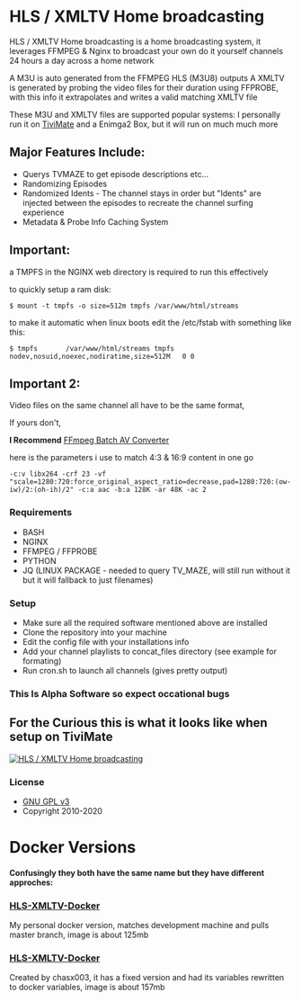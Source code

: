 # HLS / XMLTV Home broadcasting

HLS / XMLTV Home broadcasting is a home broadcasting system, it leverages FFMPEG & Nginx to broadcast your own do it yourself channels 24 hours a day across a home network

A M3U is auto generated from the FFMPEG HLS (M3U8) outputs
A XMLTV is generated by probing the video files for their duration using FFPROBE, with this info it extrapolates and writes a valid matching XMLTV file

These M3U and XMLTV files are supported popular systems: 
I personally run it on [TiviMate](https://play.google.com/store/apps/details?id=ar.tvplayer.tv&hl=en_GB) and a Enimga2 Box, but it will run on much much more

## Major Features Include:

* Querys TVMAZE to get episode descriptions etc...
* Randomizing Episodes
* Randomized Idents - The channel stays in order but "Idents" are injected between the episodes to recreate the channel surfing experience 
* Metadata & Probe Info Caching System

## Important:

a TMPFS in the NGINX web directory is required to run this effectively

to quickly setup a ram disk:

    $ mount -t tmpfs -o size=512m tmpfs /var/www/html/streams

to make it automatic when linux boots edit the /etc/fstab with something like this:

    $ tmpfs       /var/www/html/streams tmpfs   nodev,nosuid,noexec,nodiratime,size=512M   0 0

## Important 2:

Video files on the same channel all have to be the same format,

If yours don't,

**I Recommend**
[FFmpeg Batch AV Converter](https://sourceforge.net/projects/ffmpeg-batch/)

here is the parameters i use to match 4:3 & 16:9 content in one go

    -c:v libx264 -crf 23 -vf "scale=1280:720:force_original_aspect_ratio=decrease,pad=1280:720:(ow-iw)/2:(oh-ih)/2" -c:a aac -b:a 128K -ar 48K -ac 2


### Requirements

* BASH
* NGINX
* FFMPEG / FFPROBE
* PYTHON
* JQ (LINUX PACKAGE - needed to query TV_MAZE, will still run without it but it will fallback to just filenames)

### Setup

* Make sure all the required software mentioned above are installed
* Clone the repository into your machine
* Edit the config file with your installations info
* Add your channel playlists to concat_files directory (see example for formating)
* Run cron.sh to launch all channels (gives pretty output)

### This Is Alpha Software so expect occational bugs

## For the Curious this is what it looks like when setup on TiviMate
[![HLS / XMLTV Home broadcasting](https://img.youtube.com/vi/_mWtT-z2smU/0.jpg)](https://www.youtube.com/watch?v=_mWtT-z2smU)


### License


* [GNU GPL v3](http://www.gnu.org/licenses/gpl.html)
* Copyright 2010-2020



# Docker Versions
#### Confusingly they both have the same name but they have different approches:


### [HLS-XMLTV-Docker](https://github.com/deanochips/HLS-XMLTV-Docker)
My personal docker version, matches development machine and pulls master branch, image is about 125mb


### [HLS-XMLTV-Docker](https://github.com/chasx003/HLS-XMLTV-Docker)
Created by chasx003, it has a fixed version and had its variables rewritten to docker variables, image is about 157mb



